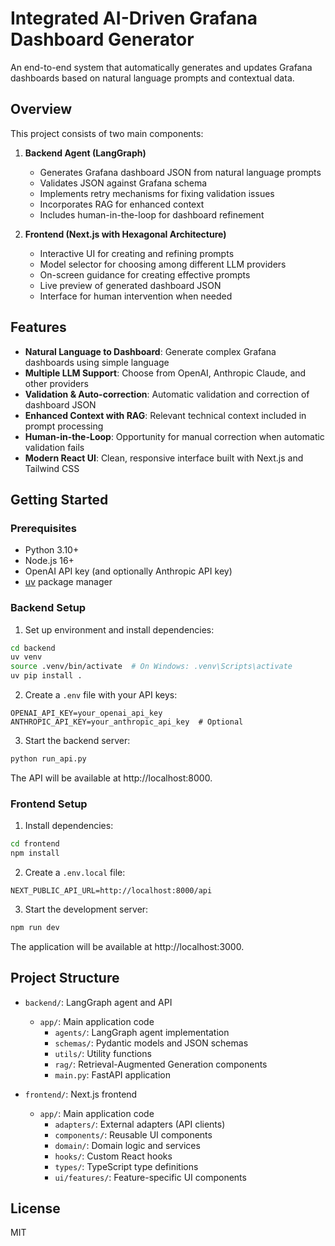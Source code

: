 # Integrated AI-Driven Grafana Dashboard Generator

An end-to-end system that automatically generates and updates Grafana dashboards based on natural language prompts and contextual data.

## Overview

This project consists of two main components:

1. **Backend Agent (LangGraph)**
   - Generates Grafana dashboard JSON from natural language prompts
   - Validates JSON against Grafana schema
   - Implements retry mechanisms for fixing validation issues
   - Incorporates RAG for enhanced context
   - Includes human-in-the-loop for dashboard refinement

2. **Frontend (Next.js with Hexagonal Architecture)**
   - Interactive UI for creating and refining prompts
   - Model selector for choosing among different LLM providers
   - On-screen guidance for creating effective prompts
   - Live preview of generated dashboard JSON
   - Interface for human intervention when needed

## Features

- **Natural Language to Dashboard**: Generate complex Grafana dashboards using simple language
- **Multiple LLM Support**: Choose from OpenAI, Anthropic Claude, and other providers
- **Validation & Auto-correction**: Automatic validation and correction of dashboard JSON
- **Enhanced Context with RAG**: Relevant technical context included in prompt processing
- **Human-in-the-Loop**: Opportunity for manual correction when automatic validation fails
- **Modern React UI**: Clean, responsive interface built with Next.js and Tailwind CSS

## Getting Started

### Prerequisites

- Python 3.10+
- Node.js 16+
- OpenAI API key (and optionally Anthropic API key)
- [uv](https://github.com/astral-sh/uv) package manager

### Backend Setup

1. Set up environment and install dependencies:

```bash
cd backend
uv venv
source .venv/bin/activate  # On Windows: .venv\Scripts\activate
uv pip install .
```

2. Create a `.env` file with your API keys:

```
OPENAI_API_KEY=your_openai_api_key
ANTHROPIC_API_KEY=your_anthropic_api_key  # Optional
```

3. Start the backend server:

```bash
python run_api.py
```

The API will be available at http://localhost:8000.

### Frontend Setup

1. Install dependencies:

```bash
cd frontend
npm install
```

2. Create a `.env.local` file:

```
NEXT_PUBLIC_API_URL=http://localhost:8000/api
```

3. Start the development server:

```bash
npm run dev
```

The application will be available at http://localhost:3000.

## Project Structure

- `backend/`: LangGraph agent and API
  - `app/`: Main application code
    - `agents/`: LangGraph agent implementation
    - `schemas/`: Pydantic models and JSON schemas
    - `utils/`: Utility functions
    - `rag/`: Retrieval-Augmented Generation components
    - `main.py`: FastAPI application

- `frontend/`: Next.js frontend
  - `app/`: Main application code
    - `adapters/`: External adapters (API clients)
    - `components/`: Reusable UI components
    - `domain/`: Domain logic and services
    - `hooks/`: Custom React hooks
    - `types/`: TypeScript type definitions
    - `ui/features/`: Feature-specific UI components

## License

MIT 